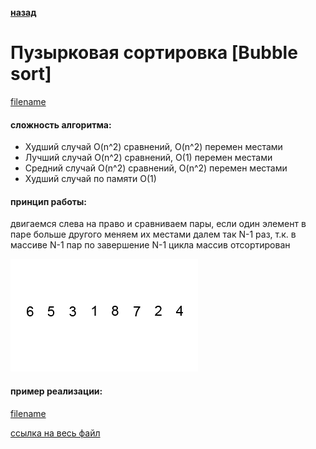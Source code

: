 **[назад](sort)**

# Пузырковая сортировка [Bubble sort]

[filename](short/bubble_sort.md ':include')

#### сложность алгоритма:
- Худший случай O(n^2) сравнений, O(n^2) перемен местами
- Лучший случай  O(n^2) сравнений, O(1) перемен местами
- Средний случай O(n^2) сравнений, O(n^2) перемен местами
- Худший случай по памяти O(1)

#### принцип работы:
двигаемся слева на право и сравниваем пары,
если один элемент в паре больше другого меняем их местами
далем так N-1 раз, т.к. в массиве N-1 пар
по завершение N-1 цикла массив отсортирован

![Gif algo example](../_media/img/sort/bubble_sort.gif)

#### пример реализации:

[filename](../_media/examples/sort/bubble_sort.go ':include :type=code :fragment=bubbleSort')

[ссылка на весь файл](https://github.com/proggga/training/blob/master/docs/_media/examples/sort/bubble_sort.go)